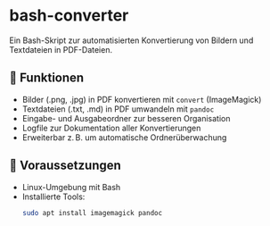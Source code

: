 # bash-converter

Ein Bash-Skript zur automatisierten Konvertierung von Bildern und Textdateien in PDF-Dateien.

## 🔧 Funktionen

- Bilder (.png, .jpg) in PDF konvertieren mit `convert` (ImageMagick)
- Textdateien (.txt, .md) in PDF umwandeln mit `pandoc`
- Eingabe- und Ausgabeordner zur besseren Organisation
- Logfile zur Dokumentation aller Konvertierungen
- Erweiterbar z. B. um automatische Ordnerüberwachung

## 🚀 Voraussetzungen

- Linux-Umgebung mit Bash
- Installierte Tools:
  ```bash
  sudo apt install imagemagick pandoc

